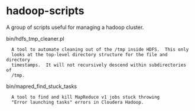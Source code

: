 hadoop-scripts
==============

A group of scripts useful for managing a hadoop cluster.

bin/hdfs_tmp_cleaner.pl

      A tool to automate cleaning out of the /tmp inside HDFS.  This only
      looks at the top-level directory structure for the file and directory
      timestamps.  It will not recursively descend within subdirectories of
      /tmp.

bin/mapred_find_stuck_tasks
    
      A tool to find and kill MapReduce v1 jobs stuck throwing 
      "Error launching tasks" errors in Cloudera Hadoop.
